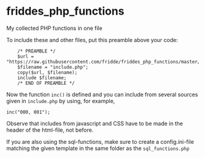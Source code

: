 # friddes_php_functions
My collected PHP functions in one file

To include these and other files, put this preamble above your code:
```
	/* PREAMBLE */
	$url = "https://raw.githubusercontent.com/fridde/friddes_php_functions/master/include.php";
	$filename = "include.php";
	copy($url, $filename);
	include $filename;
	/* END OF PREAMBLE */

```

Now the function ```inc()``` is defined and you can include from several sources given in ```include.php``` by using, for example,
```
inc("000, 001");
```
Observe that includes from javascript and CSS have to be made in the header of the html-file, not before.

If you are also using the sql-functions, make sure to create a config.ini-file matching the given template in the same folder as the ```sql_functions.php```
